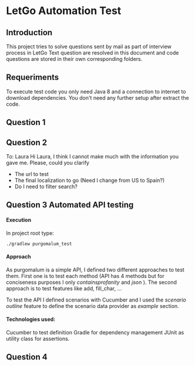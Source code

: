 # LetGo Automation Test
## Introduction
This project tries to solve questions sent by mail as part of interview process in LetGo
Text question are resolved in this document and code questions are stored in their own 
corresponding folders.

## Requeriments
To execute test code you only need Java 8 and a connection to internet to download dependencies.
You don't need any further setup after extract the code.

## Question 1

## Question 2
To: Laura
Hi Laura,
I think I cannot make much with the information you gave me. Please, could you clarify
 - The url to test
 - The final localization to go (Need I change from US to Spain?)
 - Do I need to filter search?



## Question 3 Automated API testing
#### Execution
In project root type:
```
./gradlew purgomalum_test
```
#### Approach
As purgomalum is a simple API, I defined two different approaches to test them. First one is
to test each method (API has 4 methods but for conciseness purposes I only *containsprofanity* and *json* ). 
The second approach is to test features like add, fill_char, ...

To test the API I defined scenarios with Cucumber and I used the *scenario outline* feature to define 
the scenario data provider as *example* section.

#### Technologies used:
Cucumber to test definition
Gradle for dependency management
JUnit as utility class for assertions. 


## Question 4
